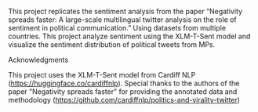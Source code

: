 This project replicates the sentiment analysis from the paper “Negativity spreads faster: A large-scale multilingual twitter analysis on the role of sentiment in political communication.” Using datasets from multiple countries. 
This project analyze sentiment using the XLM-T-Sent model and visualize the sentiment distribution of political tweets from MPs.


Acknowledgments

This project uses the XLM-T-Sent model from Cardiff NLP (https://huggingface.co/cardiffnlp). Special thanks to the authors of the paper "Negativity spreads faster" for providing the annotated data and methodology (https://github.com/cardiffnlp/politics-and-virality-twitter) 
